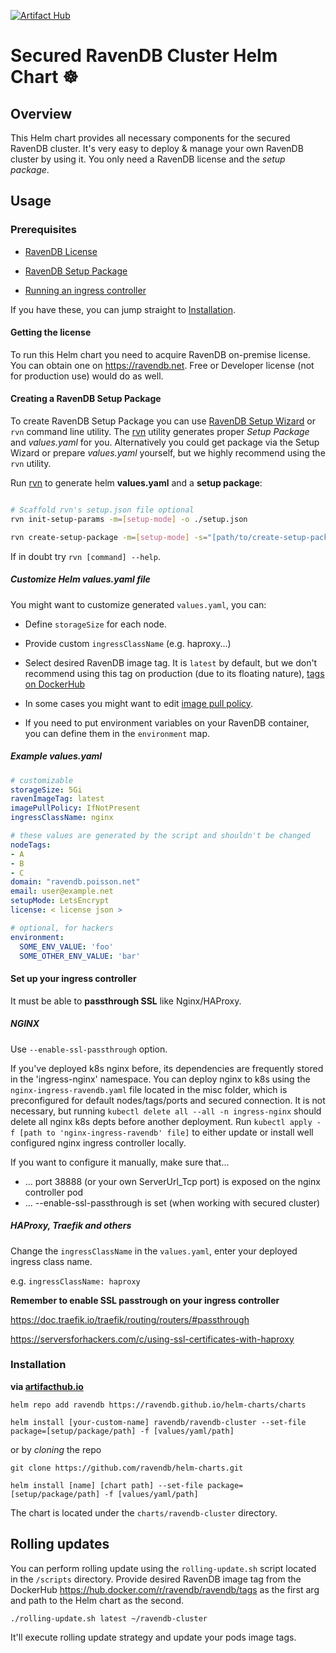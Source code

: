 [![Artifact Hub](https://img.shields.io/endpoint?url=https://artifacthub.io/badge/repository/ravendb-cluster)](https://artifacthub.io/packages/search?repo=ravendb-cluster)
# Secured RavenDB Cluster Helm Chart ☸️

## Overview
This Helm chart provides all necessary components for the secured RavenDB cluster. It's very easy to deploy & manage your own RavenDB cluster by using it. You only need a RavenDB license and the *setup package*.

## Usage

### Prerequisites

- [RavenDB License](#getting-the-license)

- [RavenDB Setup Package](#creating-a-ravendb-setup-package)

- [Running an ingress controller](#set-up-your-ingress-controller)

If you have these, you can jump straight to [Installation](#installation).

#### Getting the license

To run this Helm chart you need to acquire RavenDB on-premise license. You can obtain one on https://ravendb.net. Free or Developer license (not for production use) would do as well.

#### Creating a RavenDB Setup Package

To create RavenDB Setup Package you can use [RavenDB Setup Wizard](https://ravendb.net/docs/article-page/latest/csharp/start/installation/setup-wizard) or `rvn` command line utility. The [rvn](https://github.com/ravendb/ravendb/tree/v5.4/tools/rvn) utility generates proper *Setup Package* and *values.yaml* for you.
Alternatively you could get package via the Setup Wizard or prepare *values.yaml* yourself, but we highly recommend using the `rvn` utility.

Run [rvn](https://github.com/ravendb/ravendb/tree/v5.4/tools/rvn) to generate helm **values.yaml** and a **setup package**:

```bash

# Scaffold rvn's setup.json file optional
rvn init-setup-params -m=[setup-mode] -o ./setup.json

rvn create-setup-package -m=[setup-mode] -s="[path/to/create-setup-package-setup.json]" -o=[package output path] --generate-helm-values [yaml output path]
```

If in doubt try `rvn [command] --help`.

##### Customize Helm values.yaml file

You might want to customize generated `values.yaml`, you can:

- Define `storageSize` for each node.

- Provide custom `ingressClassName` (e.g. haproxy...)

- Select desired RavenDB image tag. It is `latest` by default, but we don't recommend using this tag on production (due to its floating nature), [tags on DockerHub](https://hub.docker.com/r/ravendb/ravendb/tags)

- In some cases you might want to edit [image pull policy](https://kubernetes.io/docs/concepts/containers/images/#image-pull-policy).

- If you need to put environment variables on your RavenDB container, you can define them in the `environment` map.

##### Example values.yaml

```yaml
# customizable
storageSize: 5Gi
ravenImageTag: latest
imagePullPolicy: IfNotPresent
ingressClassName: nginx

# these values are generated by the script and shouldn't be changed
nodeTags:
- A
- B
- C
domain: "ravendb.poisson.net"
email: user@example.net
setupMode: LetsEncrypt
license: < license json >

# optional, for hackers
environment:
  SOME_ENV_VALUE: 'foo'
  SOME_OTHER_ENV_VALUE: 'bar'
```

#### Set up your ingress controller

It must be able to **passthrough SSL** like Nginx/HAProxy.

##### NGINX

Use `--enable-ssl-passthrough` option.

If you've deployed k8s nginx before, its dependencies are frequently stored in the 'ingress-nginx' namespace.
You can deploy nginx to k8s using the `nginx-ingress-ravendb.yaml` file located in the misc folder, which is preconfigured for default nodes/tags/ports and secured connection.
It is not necessary, but running `kubectl delete all --all -n ingress-nginx` should delete all nginx k8s depts before another deployment.
Run `kubectl apply -f [path to 'nginx-ingress-ravendb' file]` to either update or install well configured nginx ingress controller locally.

If you want to configure it manually, make sure that...
- ... port 38888 (or your own ServerUrl_Tcp port) is exposed on the nginx controller pod
- ... --enable-ssl-passthrough is set (when working with secured cluster)

##### HAProxy, Traefik and others

Change the `ingressClassName` in the `values.yaml`, enter your deployed ingress class name.

e.g. `ingressClassName: haproxy`

**Remember to enable SSL passtrough on your ingress controller**

https://doc.traefik.io/traefik/routing/routers/#passthrough

https://serversforhackers.com/c/using-ssl-certificates-with-haproxy
 
### Installation

**via [artifacthub.io](https://artifacthub.io/packages/helm/ravendb-cluster/ravendb)**

```
helm repo add ravendb https://ravendb.github.io/helm-charts/charts

helm install [your-custom-name] ravendb/ravendb-cluster --set-file package=[setup/package/path] -f [values/yaml/path]
```

or by *cloning* the repo

```
git clone https://github.com/ravendb/helm-charts.git

helm install [name] [chart path] --set-file package=[setup/package/path] -f [values/yaml/path]
```

The chart is located under the `charts/ravendb-cluster` directory.

## Rolling updates

You can perform rolling update using the `rolling-update.sh` script located in the `/scripts` directory. Provide desired RavenDB image tag from the DockerHub https://hub.docker.com/r/ravendb/ravendb/tags as the first arg and path to the Helm chart as the second.

```
./rolling-update.sh latest ~/ravendb-cluster
```

It'll execute rolling update strategy and update your pods image tags.
